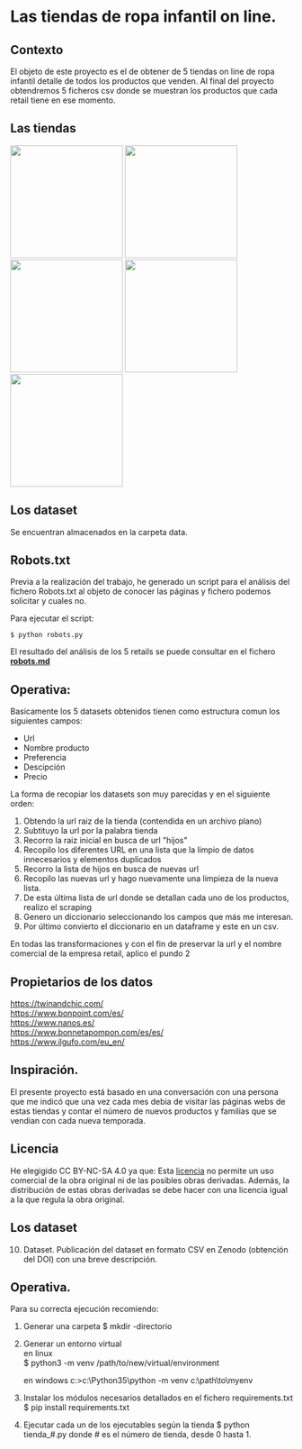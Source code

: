 # Las tiendas de ropa infantil on line.

## Contexto
El objeto de este proyecto es el de obtener de 5 tiendas on line de ropa infantil detalle de todos los productos que venden.
Al final del proyecto obtendremos 5 ficheros csv donde se muestran los productos que cada retail tiene en ese momento.

## Las tiendas

<img src="https://twinandchic.com/themes/twinandchic/assets/img/logo_thick.svg" width="200" />  

<img src="https://www.bonpoint.com/static/version1614156145/frontend/Bonpoint/default/en_US/images/logo.svg" width="200" />  

<img src="https://www.nanos.es/css/img/logo-nanos.jpg" width="200" />  

<img src="https://www.ilgufo.com/skin/frontend/ilgufo/default/images/logo-brand.svg" width="200" />  

<img src="https://bonnetapompon.imgix.net/media/logo/stores/1/Bonnet-Logo-negro.png" width="200" />  


## Los dataset

Se encuentran almacenados en la carpeta data.

## Robots.txt

Previa a la realización del trabajo, he generado un script para el análisis del fichero Robots.txt al objeto de conocer 
las páginas y fichero podemos solicitar y cuales no.

Para ejecutar el script:

    $ python robots.py

El resultado del análisis de los 5 retails se puede consultar en el fichero **[robots.md](robots.md)**

## Operativa:  
Basicamente los 5 datasets obtenidos tienen como estructura comun los siguientes campos:  

* Url
* Nombre producto
* Preferencia
* Descipción
* Precio

La forma de recopiar los datasets son muy parecidas y en el siguiente orden:  
1. Obtendo la url raiz de la tienda (contendida en un archivo plano)
2. Subtituyo la url por la palabra tienda  
3. Recorro la raiz inicial en busca de url "hijos"  
4. Recopilo los diferentes URL en una lista que la limpio de datos innecesarios y elementos duplicados  
5. Recorro la lista de hijos en busca de nuevas url
6. Recopilo las nuevas url y hago nuevamente una limpieza de la nueva lista.
7. De esta última lista de url donde se detallan cada uno de los productos, realizo el scraping
8. Genero un diccionario seleccionando los campos que más me interesan.
9. Por último convierto el diccionario en un dataframe y este en un csv.

En todas las transformaciones y con el fin de preservar la url y el nombre comercial de la empresa retail,
aplico el pundo 2

## Propietarios de los datos

https://twinandchic.com/  
https://www.bonpoint.com/es/  
https://www.nanos.es/  
https://www.bonnetapompon.com/es/es/  
https://www.ilgufo.com/eu_en/  

## Inspiración. 

El presente proyecto está basado en una conversación con una persona que me indicó que una vez cada mes debia de visitar
las páginas webs de estas tiendas y contar el número de nuevos productos y familias que se vendian con cada nueva temporada.

## Licencia

He elegigido CC BY-NC-SA 4.0 ya que:
Esta [licencia](LICENSE.md) no permite un uso comercial de la obra original ni de las posibles obras derivadas. Además, la distribución 
de estas obras derivadas se debe hacer con una licencia igual a la que regula la obra original.

## Los dataset
10. Dataset. Publicación del dataset en formato CSV en Zenodo (obtención del DOI)
con una breve descripción.

## Operativa.

Para su correcta ejecución recomiendo:
1. Generar una carpeta
    $ mkdir -directorio
2. Generar un entorno virtual   
    en linux  
    $ python3 -m venv /path/to/new/virtual/environment   
    
    en windows
    c:\>c:\Python35\python -m venv c:\path\to\myenv
3. Instalar los módulos necesarios detallados en el fichero requirements.txt
    $ pip install requirements.txt
4. Ejecutar cada un de los ejecutables según la tienda
    $ python tienda_#.py
    donde # es el número de tienda, desde 0 hasta 1.
    
